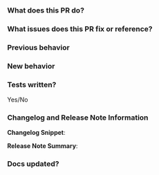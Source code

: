 <!-- Please review the following before submitting a PR:
Pull Request Policy: https://github.com/codenvy/planning/wiki/Development-Workflow#pull-requests
-->

### What does this PR do?


### What issues does this PR fix or reference?


### Previous behavior
<!-- Remove this section if not relevant -->

### New behavior


### Tests written?
Yes/No

### Changelog and Release Note Information
**Changelog Snippet**:

**Release Note Summary**:


### Docs updated?
<!-- Please add a matching PR to [the docs repo](http://github.com/codenvy/codenvy-docs) and link that PR to this issue.
Both will be merged at the same time. -->
